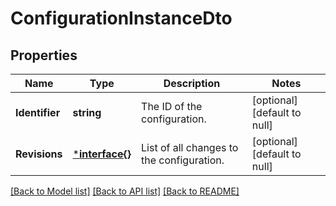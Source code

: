 # ConfigurationInstanceDto

## Properties
Name | Type | Description | Notes
------------ | ------------- | ------------- | -------------
**Identifier** | **string** | The ID of the configuration. | [optional] [default to null]
**Revisions** | [***interface{}**](interface{}.md) | List of all changes to the configuration. | [optional] [default to null]

[[Back to Model list]](../README.md#documentation-for-models) [[Back to API list]](../README.md#documentation-for-api-endpoints) [[Back to README]](../README.md)



